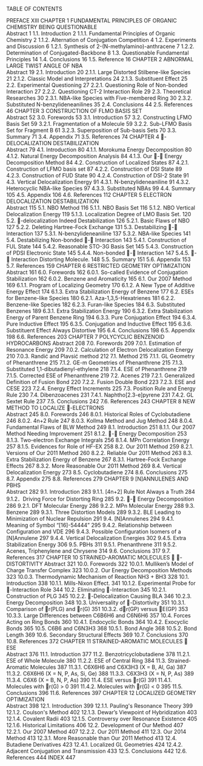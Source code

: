 TABLE OF CONTENTS

PREFACE 	XIII
CHAPTER 1   FUNDAMENTAL PRINCIPLES OF ORGANIC CHEMISTRY BEING 
QUESTIONABLE 	
Abstract 	1
1.1.  Introduction 	2
1.1.1.  Fundamental Principles of Organic Chemistry 	2
1.1.2.  Alternation of Conjugation Competition 	4
1.2.  Experiments and Discussion 	6
1.2.1.  Synthesis of 2-(N-methylamino)-anthracene  	7
1.2.2.  Determination of Conjugated-Backbone 	8
1.3.  Questionable Fundamental Principles	14
1.4.  Conclusions 	16
1.5.  Reference 	16
CHAPTER 2   ABNORMAL LARGE TWIST ANGLE OF NBA  	
Abstract	 19
2.1.  Introduction 	20
2.1.1.  Large Distorted Stilbene-like Species 	21
2.1.2.  Classic Model and Interpretations	 24
2.1.3.  Substituent Effect	 25
2.2.  Experimental Questioning 	27
2.2.1.  Questioning Role of Non-bonded Interaction	 27
2.2.2.  Questioning CT-2 Interaction Role 	29
2.3.  Theoretical Researches 	30
2.3.1.  NBA-like Species with Five-membered Ring 	30
2.3.2.  Substituted N-benzylideneanilines 	35
2.4.  Conclusions 	44
2.5.  References 	46
CHAPTER 3   CONSTRUCTION OF FLMO BASIS SET  	
Abstract 	52
3.0.  Forewords	 53
3.1.  Introduction	 57
3.2.  Constructing LFMO Basis Set 	59
3.2.1.  Fragmentation of a Molecule 	59
3.2.2.  Sub-LFMO Basis Set for Fragment B	 61
3.2.3.  Superposition of Sub-basis Sets 	70
3.3.  Summary 	71
3.4.  Appendix 	71
3.5.  References 	74
CHAPTER 4   -DELOCALIZATION DESTABILIZATION  
Abstract 	79
4.1.  Introduction 	80
4.1.1.  Morokuma Energy Decomposition	 80
4.1.2.  Natural Energy Decomposition Analysis 	84
4.1.3.  Our - Energy Decomposition Method 	84
4.2.  Construction of Localized States 	87
4.2.1.  Construction of LFMO basis set 	87
4.2.2.  Construction of DSI State 	89
4.2.3.  Construction of FUD State 	90
4.2.4.  Construction of DSI-2 State 	91
4.3. Vertical Delocalization Energy 	91
4.3.1.  N-benzylideneaniline 	91
4.3.2.  Heterocyclic NBA-like Species	 97
4.3.3.  Substituted NBAs 	99
4.4.  Summary 	105
4.5.  Appendix 	106
4.6.  References 	112
CHAPTER 5   ELECTRON DELOCALIZATION DESTABILIZATION  
Abstract	 115
5.1.  NBO Method 	116
5.1.1.  NBO Basis Set 	116
5.1.2.  NBO Vertical Delocalization Energy 	119
5.1.3.  Localization Degree of LMO Basis Set. 	120
5.2.  -delocalization Indeed Destabilization 	126
5.2.1.  Basic Flaws of NBO	 127
5.2.2.  Deleting Hartree-Fock Exchange 	131
5.3.  Destabilizing - Interaction 	137
5.3.1.  N-benzylideneaniline	 137
5.3.2.  NBA-like Species 	141
5.4.  Destabilizing Non-bonded - Interaction 	143
5.4.1.  Construction of FUL State	 144
5.4.2.  Reasonable STO-3G Basis Set 	145
5.4.3.  Construction of PDSI Electronic State 	145
5.4.4.  Non-bonded - Interaction 	147
5.4.5.  - Interaction Distorting Molecule. 	148
5.5.  Summary 	151
5.6.  Appendix 	153
5.7.  References 	159
CHAPTER 6   RESTRICTED GEOMETRY OPTIMIZATION 	 
Abstract 	161
6.0.  Forewords 	162
6.0.1.  So-called Evidence of Conjugation Stabilization 	162
6.0.2.  Benzene and Aromaticity 	165
6.1.  Our 2007 Method 	169
6.1.1.  Program of Localizing Geometry 	170
6.1.2.  A New Type of Additive Energy Effect 	174
6.1.3.  Extra Stabilization Energy of Benzene 	177
6.2.  ESEs for Benzene-like Species 	180
6.2.1.  Aza-1,3,5-Hexatrienes 	181
6.2.2.  Benzene-like Species 	182
6.2.3.  Furan-like Species 	184
6.3.  Substituted Benzenes	 189
6.3.1.  Extra Stabilization Energy 	190
6.3.2.  Extra Stabilization Energy of Parent Benzene Ring 	194
6.3.3.  Pure Conjugation Effect 	194
6.3.4.  Pure Inductive Effect	 195
6.3.5. Conjugation and Inductive Effect 	195
6.3.6.  Substituent Effect Always Distortive 	195
6.4.  Conclusions 	198
6.5.  Appendix 	198
6.6.  References 	203
CHAPTER 7   POLYCYCLIC BENZENOID HYDROCARBONS 
Abstract 	208
7.0. Forewords 	209
7.0.1.  Estimation of Resonance Energy 	209
7.0.2.  Calculation of Electron Delocalization Energy 	210
7.0.3.  Randić and Plavsić method 	212
7.1.  Method 	215
7.1.1.  GL Geometry of Phenanthrene	 215
7.1.2.  GE-m Geometries of Phenanthrene 	215
7.1.3.  Substituted 1,1-dibutadienyl-ethylene	 218
7.1.4.  ESE of Phenanthrene 	219
7.1.5.  Corrected ESE of Phenanthrene 	219
7.2.  Acenes 	219
7.2.1.  Generalized Definition of Fusion Bond 	220
7.2.2.  Fusion Double Bond 	223
7.2.3.  ESE and CESE 	223
7.2.4.  Energy Effect Increments	 225
7.3.  Position Rule and Energy Rule	 230
7.4.  Dibenzoacenes 	231
7.4.1.  Naphtho[2.3-e]pyrene 	231
7.4.2.  GL Sextet Rule	 237
7.5.  Conclusions 	242
7.6.  References 	243
CHAPTER 8   NEW METHOD TO LOCALIZE -ELECTRONS  	
Abstract 	245
8.0. Forewords 	246
8.0.1.  Historical Roles of Cyclobutadiene 	246
8.0.2.  4n+2 Rule 	247
8.0.3.  Kollma Method and Jug Method 	248
8.0.4.  Fundamental Flaws of BLW Method 	249
8.1.  Introduction 	251
8.1.1.  Our 2007 Method Needing Improvement 	251
8.1.2.  - Energy Decomposition 	253
8.1.3.  Two-electron Exchange Integrals 	256
8.1.4.  MPn Correlation Energy 	257
8.1.5.  Evidences for Role of HF-EX	 258
8.2.  Our 2011 Method 	259
8.2.1.  Versions of Our 2011 Method 	260
8.2.2.  Reliable Our 2011 Method 	263
8.3.  Extra Stabilization Energy of Benzene 	267
8.3.1.  Hartree-Fock Exchange Effects 	267
8.3.2.  More Reasonable Our 2011 Method 	269
8.4.  Vertical Delocalization Energy 	273
8.5.  Cyclobutadiene 	274
8.6.  Conclusions 	275
8.7.  Appendix 	275
8.8.  References 	279
CHAPTER 9   [N]ANNULENES AND PBHS  	
Abstract 	282
9.1.  Introduction 	283
9.1.1.  [4n+2] Rule Not Always a Truth	 284
9.1.2．Driving Force for Distorting Ring 	285
9.2.  - Energy Decomposition 	286
9.2.1.  DFT Molecular Energy 	286
9.2.2.  MPn Molecular Energy 	288
9.3.  Benzene 	289
9.3.1.  Three Distortion Models 	289
9.3.2.  BLE Leading to Minimization of Nuclear Repulsion 	291
9.4.  [N]Annulenes 	294
9.4.1.  Meaning of Symbol “[16]-54444” 	295
9.4.2.  Relationship between Configuration and VDE 	296
9.4.3.  Possible Configuration Isomers of a [N]Annulene 	297
9.4.4.  Vertical Delocalization Energies 	302
9.4.5.  Extra Stabilization Energy 	306
9.5. PBHs 	311
9.5.1.  Phenanthrene 	311
9.5.2.  Acenes, Triphenylene and Chrysene 	314
9.6.  Conclusions 	317
9.7.  References 	317
CHAPTER 10   STRAINED-AROMATIC MOLECULES  -DISTORTIVITY 
Abstract 	321
10.0.  Forewords 	322
10.0.1.  Mulliken’s Model of Charge Transfer Complex 	323
10.0.2.  Our Energy Decomposition Methods 	323
10.0.3.  Thermodynamic Mechanism of Reaction NH3 + BH3 	328
10.1.  Introduction 	338
10.1.1.  Mills-Nixon Effect. 	341
10.1.2.  Experimental Probe for -Interaction Role 	344
10.2.  Eliminating -Interaction 	345
10.2.1.  Construction of PLG 	345
10.2.2.  -Delocalization Causing BLA 	346
10.2.3.  Energy Decomposition 	348
10.3.  Universality of -Distortivity 	351
10.3.1.  Comparison of r(PLG) and r(G) 	351
10.3.2.  dr(GP) versus E(GP) 	353
10.3.3.  Large Differences between C6B6H6 and C6N6H6 	357
10.4.  Forces Acting on Ring Bonds 	360
10.4.1.  Endocyclic Bonds 	364
10.4.2.  Exocyclic Bonds 	365
10.5.  C6B6 and C6N3H3 	368
10.5.1.  Bond Angle 	368
10.5.2.  Bond Length 	369
10.6.  Secondary Structural Effects 	369
10.7.  Conclusions 	370
10.8.  References 	372
CHAPTER 11   STRAINED-AROMATIC MOLECULES  ESE  
Abstract 	376
11.1.  Introduction 	377
11.2.  Benzotricyclobutadiene 	378
11.2.1.  ESE of Whole Molecule 	380
11.2.2.  ESE of Central Ring 	384
11.3.  Strained-Aromatic Molecules 	387
11.3.1.  C6X6H6 and C6X3H3 (X = B, Al, Ga) 	387
11.3.2.  C6X6H6 (X = N, P, As, Si, Ge)	 388
11.3.3.  C6X3H3 (X = N, P, As) 	389
11.3.4.  C6X6 (X = B, N, P, As) 	390
11.4.  ESE versus r(G) 	391
11.4.1.  Molecules with r(G) > 0 	391
11.4.2.  Molecules with r(G) < 0 	395
11.5.  Conclusions 	396
11.6.  References 	397
CHAPTER 12   LOCALIZED GEOMETRY OPTIMIZATION  
Abstract 	398
12.1.  Introduction 	399
12.1.1.  Pauling's Resonance Theory 	399
12.1.2.  Coulson's Method 	402
12.1.3.  Dewar’s Viewpoint of Hybridization 	403
12.1.4.  Covalent Radii 	403
12.1.5.  Controversy over Resonance Existence 	405
12.1.6.  Historical Limitations 	406
12.2.  Development of Our Method 	407
12.2.1.  Our 2007 Method 	407
12.2.2.  Our 2011 Method 	411
12.3.  Our 2014 Method 	413
12.3.1.  More Reasonable than Our 2011 Method 	413
12.4.  Butadiene Derivatives 	423
12.4.1.  Localized GL Geometries 	424
12.4.2.  Adjacent Conjugation and Transmission 	433
12.5.  Conclusions 	442
12.6.  References 	444
INDEX 	447
